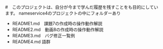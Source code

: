 #　このプロジェクトは、自分が今まで学んだ履歴を残すことをも目的にしています。
nameservice4のプロジェクトの中にフォルダーあり

- README1.md　課題7の作成時の操作動作解説
- README2.md　動画8の作成時の操作動作解説
- README3.md　バグ修正一覧例
- README4.md 語群
